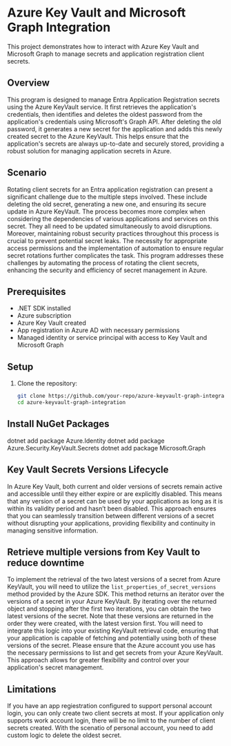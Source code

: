 # Azure Key Vault and Microsoft Graph Integration

This project demonstrates how to interact with Azure Key Vault and Microsoft Graph to manage secrets and application registration client secrets.

## Overview
This program is designed to manage Entra Application Registration secrets using the Azure KeyVault service. It first retrieves the application's credentials, then identifies and deletes the oldest password from the application's credentials using Microsoft's Graph API. After deleting the old password, it generates a new secret for the application and adds this newly created secret to the Azure KeyVault. This helps ensure that the application's secrets are always up-to-date and securely stored, providing a robust solution for managing application secrets in Azure.

## Scenario
Rotating client secrets for an Entra application registration can present a significant challenge due to the multiple steps involved. These include deleting the old secret, generating a new one, and ensuring its secure update in Azure KeyVault. The process becomes more complex when considering the dependencies of various applications and services on this secret. They all need to be updated simultaneously to avoid disruptions. Moreover, maintaining robust security practices throughout this process is crucial to prevent potential secret leaks. The necessity for appropriate access permissions and the implementation of automation to ensure regular secret rotations further complicates the task. This program addresses these challenges by automating the process of rotating the client secrets, enhancing the security and efficiency of secret management in Azure.

## Prerequisites

- .NET SDK installed
- Azure subscription
- Azure Key Vault created
- App registration in Azure AD with necessary permissions
- Managed identity or service principal with access to Key Vault and Microsoft Graph

## Setup

1. Clone the repository:
   ```sh
   git clone https://github.com/your-repo/azure-keyvault-graph-integration.git
   cd azure-keyvault-graph-integration

## Install NuGet Packages

dotnet add package Azure.Identity
dotnet add package Azure.Security.KeyVault.Secrets
dotnet add package Microsoft.Graph

## Key Vault Secrets Versions Lifecycle
In Azure Key Vault, both current and older versions of secrets remain active and accessible until they either expire or are explicitly disabled. This means that any version of a secret can be used by your applications as long as it is within its validity period and hasn’t been disabled. This approach ensures that you can seamlessly transition between different versions of a secret without disrupting your applications, providing flexibility and continuity in managing sensitive information.

## Retrieve multiple versions from Key Vault to reduce downtime

To implement the retrieval of the two latest versions of a secret from Azure KeyVault, you will need to utilize the `list_properties_of_secret_versions` method provided by the Azure SDK. This method returns an iterator over the versions of a secret in your Azure KeyVault. By iterating over the returned object and stopping after the first two iterations, you can obtain the two latest versions of the secret. Note that these versions are returned in the order they were created, with the latest version first. You will need to integrate this logic into your existing KeyVault retrieval code, ensuring that your application is capable of fetching and potentially using both of these versions of the secret. Please ensure that the Azure account you use has the necessary permissions to list and get secrets from your Azure KeyVault. This approach allows for greater flexibility and control over your application's secret management.


## Limitations

 If you have an app regiestration configured to support personal account login, you can only create two client secrets at most. If your application only supports work account login, there will be no limit to the number of client secrets created. With the scenatio of personal account, you need to add custom logic to delete the oldest secret.
